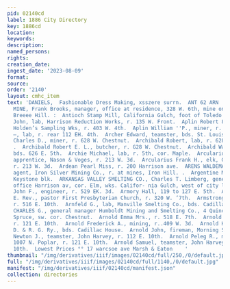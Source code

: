 ```yaml
---
pid: 02140cd
label: 1886 City Directory
key: 1886cd
location: 
keywords: 
description: 
named_persons: 
rights: 
creation_date: 
ingest_date: '2023-08-09'
format: 
source: 
order: '2140'
layout: cmhc_item
text: 'DANIELS,  Fashionable Dress Making, xsszere surrn.  ANT 62 ARN        ANTIOCH
  MINE, Frank Brooks, manager, office at residence, 328 W. 6th, mine on western slope
  Breeee Hill. :  Antioch Stamp Mill, California Gulch, foot of Toledo av.  Antoni
  John, lab, Harrison Reduction Works, r. 135 W. Front.  Aplin Robert 8., foreman
  Holden’s Sampling Wks, r. 403 W. 4th.  Aplin William ''P., miner, r. 403 W. 4th.  Appel
  —, lab, r. rear 112 EH. 4th.  Archer Edward, teamster, bds. St. Louis House.  Archibald
  Charles D., miner, r. 628 W. Chestnut.  Archibald Robert, lab, r. 628 W. Chestnut.
  .  Archibald Robert E. L., butcher, r. G28 W. Chestnut.  Archibald Walter, miner,
  bds. 626 E. 5th.  Archie Michael, lab, r. 5th, cor. Maple.  Arcularius Charles F.,
  apprentice, Nason & Voges, r. 213 W. 3d.  Arcularius Frank H., elk, G. E. Taylor,
  r. 213 W. 3d.  Ardean Pearl Miss, r. 200 Harrison ave.  ARENS WALDEMAR, financial
  agent, Iron Silver Mining Co., r. at mines, Iron Hill. .  Argentine Mines, office
  Keystone blk.  ARKANSAS VALLEY SMELTING CO., Charles T. Limberg, general manager,
  office Harrison av, cor. Elm, wks. Califor- nia Gulch, west of city limits.  Armington
  John F., engineer, r. 529 EK. 3d.  Armory Hall, 119 to 127 E. 5th.  Armstrong Arthur
  E. Rev., pastor First Presbyterian Church, r. 320 W. ‘7th.  Armstrong, Irwin, dairyman,
  r. 516 E. 10th.  Arnfeld G., lab, Manville Smelting Co., bds. Cadillac House.  ARNOLD
  CHARLES G., general manager Humboldt Mining and Smelting Co., 4 Quincey blk, r.
  Spruce, sw. cor. Chestnut.  Arnold Emma Mrs., r. 518 E. 7th.  Arnold Frank S., elk,
  r. 121 E. 10th.  Arnold Frederick A., mining, r..409 W. 3d.  Arnold Henry L., engineer,
  D. & R. G. Ry., bds. Cadillac House.  Arnold John, fireman, Morning Star Mine.  Arnold
  Newton J., teamster, John Harvey, r. 112 E. 10th.  Arnold Peleg R., meat market
  1007 N. Poplar, r. 121 E. 10th.  Arnold Samuel, teamster, John Harvey, r. 204 E.
  10th.  Lowest Prices °° 17 warcsoe ave Marsh & Eaton    '
thumbnail: "/img/derivatives/iiif/images/02140cd/full/250,/0/default.jpg"
full: "/img/derivatives/iiif/images/02140cd/full/1140,/0/default.jpg"
manifest: "/img/derivatives/iiif/02140cd/manifest.json"
collection: directories
---
```

